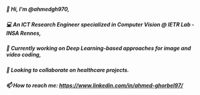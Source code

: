 ##### 👋 Hi, I’m @ahmedgh970,
##### 💻 An ICT Research Engineer specialized in Computer Vision @ IETR Lab - INSA Rennes,
##### 🌱 Currently working on Deep Learning-based approaches for image and video coding,
##### 💞️ Looking to collaborate on healthcare projects.
##### 📫 How to reach me: https://www.linkedin.com/in/ahmed-ghorbel97/

